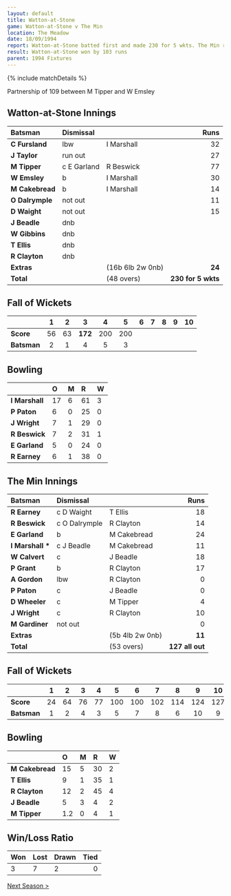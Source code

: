 ```yaml
---
layout: default
title: Watton-at-Stone
game: Watton-at-Stone v The Min
location: The Meadow
date: 18/09/1994
report: Watton-at-Stone batted first and made 230 for 5 wkts. The Min replied with 127 all out
result: Watton-at-Stone won by 103 runs
parent: 1994 Fixtures
---
```


{% include matchDetails %}

Partnership of 109 between M Tipper and W Emsley

## Watton-at-Stone  Innings

| Batsman | Dismissal |  | Runs |
|:---|:---|---|---:|
| **C Fursland** | lbw | I Marshall | 32 |
| **J Taylor** | run out |  | 27 |
| **M Tipper** | c E Garland | R Beswick | 77 |
| **W Emsley** | b | I Marshall | 30 |
| **M Cakebread** | b | I Marshall | 14 |
| **O Dalrymple** | not out |  | 11 |
| **D Waight** | not out |  | 15 |
| **J Beadle** | dnb |  |  |
| **W Gibbins** | dnb |  |  |
| **T Ellis** | dnb |  |  |
| **R Clayton** | dnb |  |  |
| **Extras** | | (16b 6lb 2w 0nb) | **24** |
| **Total** | | (48 overs) | **230 for 5 wkts** |

## Fall of Wickets

| | 1 | 2 | 3 | 4 | 5 | 6 | 7 | 8 | 9 | 10 |
|---|:---:|:---:|:---:|:---:|:---:|:---:|:---:|:---:|:---:|:---:|
| **Score** | 56 | 63 | **172** | 200 | 200 |  |  |  |  |  |
| **Batsman** | 2 | 1 | 4 | 5 | 3 |  |  |  |  |  |

## Bowling

| | O | M | R | W |
|---|:---|:---|:---|:---|
| **I Marshall** | 17 | 6 | 61 | 3 |
| **P Paton** | 6 | 0 | 25 | 0 |
| **J Wright** | 7 | 1 | 29 | 0 |
| **R Beswick** | 7 | 2 | 31 | 1 |
| **E Garland** | 5 | 0 | 24 | 0 |
| **R Earney** | 6 | 1 | 38 | 0 |

## The Min Innings

| Batsman | Dismissal |  | Runs |
|:---|:---|---|---:|
| **R Earney** | c D Waight | T Ellis | 18 |
| **R Beswick** | c O Dalrymple | R Clayton | 14 |
| **E Garland** | b | M Cakebread | 24 |
| **I Marshall &#42;** | c J Beadle | M Cakebread | 11 |
| **W Calvert** | c | J Beadle | 18 |
| **P Grant** | b | R Clayton | 17 |
| **A Gordon** | lbw | R Clayton | 0 |
| **P Paton** | c | J Beadle | 0 |
| **D Wheeler** | c | M Tipper | 4 |
| **J Wright** | c | R Clayton | 10 |
| **M Gardiner** | not out |  | 0 |
| **Extras** | | (5b 4lb 2w 0nb) | **11** |
| **Total** | | (53 overs) | **127 all out** |

## Fall of Wickets

| | 1 | 2 | 3 | 4 | 5 | 6 | 7 | 8 | 9 | 10 |
|---|:---:|:---:|:---:|:---:|:---:|:---:|:---:|:---:|:---:|:---:|
| **Score** | 24 | 64 | 76 | 77 | 100 | 100 | 102 | 114 | 124 | 127 |
| **Batsman** | 1 | 2 | 4 | 3 | 5 | 7 | 8 | 6 | 10 | 9 |

## Bowling

| | O | M | R | W |
|---|:---|:---|:---|:---|
| **M Cakebread** | 15 | 5 | 30 | 2 |
| **T Ellis** | 9 | 1 | 35 | 1 |
| **R Clayton** | 12 | 2 | 45 | 4 |
| **J Beadle** | 5 | 3 | 4 | 2 |
| **M Tipper** | 1.2 | 0 | 4 | 1 |

## Win/Loss Ratio

| Won | Lost | Drawn | Tied |
|:---|:---|:---|---:|
| 3 | 7 | 2 | 0 |

[Next Season >](../1995)